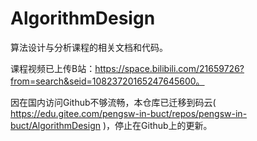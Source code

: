 # AlgorithmDesign
算法设计与分析课程的相关文档和代码。

课程视频已上传B站：https://space.bilibili.com/21659726?from=search&seid=10823720165247645600。

因在国内访问Github不够流畅，本仓库已迁移到码云( https://edu.gitee.com/pengsw-in-buct/repos/pengsw-in-buct/AlgorithmDesign )，停止在Github上的更新。
